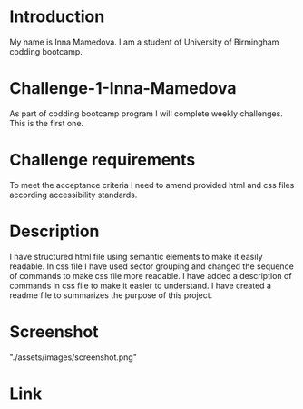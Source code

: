 # Introduction
My name is Inna Mamedova. I am a student of University of Birmingham codding bootcamp. 

# Challenge-1-Inna-Mamedova
As part of codding bootcamp program I will complete weekly challenges. This is the first one.

# Challenge requirements
To meet the acceptance criteria I need to amend provided html and css files according accessibility standards.

# Description
I have structured html file using semantic elements to make it easily readable.
In css file I have used sector grouping and changed the sequence of commands to make css file more readable.
I have added a description of commands in css file to make it easier to understand.
I have created a readme file to summarizes the purpose of this project.

# Screenshot
"./assets/images/screenshot.png"

# Link

